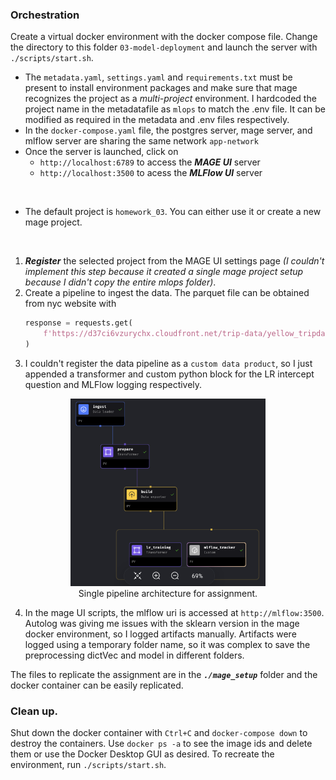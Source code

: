 ### Orchestration
Create a virtual docker environment with the docker compose file. Change the directory to this folder `03-model-deployment` and launch the server with `./scripts/start.sh`.
- The `metadata.yaml`, `settings.yaml` and `requirements.txt` must be present to install environment packages and make sure that mage recognizes the project as a *multi-project* environment. I hardcoded the project name in the metadatafile as `mlops` to match the .env file. It can be modified as required in the metadata and .env files respectively.
- In the `docker-compose.yaml` file, the postgres server, mage server, and mlflow server are sharing the same network `app-network`
- Once the server is launched, click on 
    - `http://localhost:6789` to access the ***MAGE UI*** server
    - `http://localhost:3500` to acess the ***MLFlow UI*** server
<br>

- The default project is `homework_03`. You can either use it or create a new mage project.
<br>

1. ***Register*** the selected project from the MAGE UI settings page *(I couldn't implement this step because it created a single mage project setup because I didn't copy the entire mlops folder)*.
2. Create a pipeline to ingest the data. The parquet file can be obtained from nyc website with
    ```python
    response = requests.get(
        f'https://d37ci6vzurychx.cloudfront.net/trip-data/yellow_tripdata_{year}-{month:02d}.parquet'
    )
    ```
3. I couldn't register the data pipeline as a `custom data product`, so I just appended a transformer and custom python block for the LR intercept question and MLFlow logging respectively.
<p align="center">
  <img style="height:300px; width:auto" src='Pipeline-architecture.png'><br>
  <span>Single pipeline architecture for assignment.</span>
</p>

4. In the mage UI scripts, the mlflow uri is accessed at `http://mlflow:3500`. Autolog was giving me issues with the sklearn version in the mage docker environment, so I logged artifacts manually. Artifacts were logged using a temporary folder name, so it was complex to save the preprocessing dictVec and model in different folders.

The files to replicate the assignment are in the ***`./mage_setup`*** folder and the docker container can be easily replicated.

### Clean up.
Shut down the docker container with `Ctrl+C` and `docker-compose down` to destroy the containers. Use `docker ps -a` to see the image ids and delete them or use the Docker Desktop GUI as desired. To recreate the environment, run `./scripts/start.sh`.